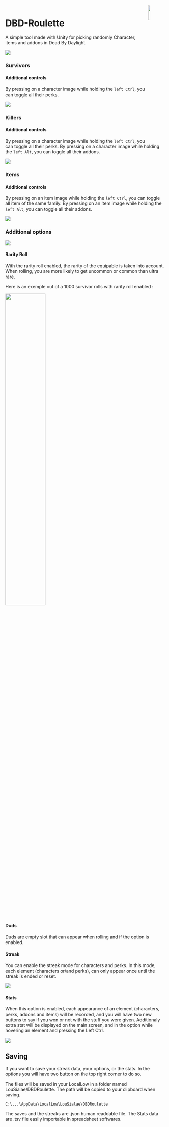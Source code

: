 <img src="Documentation~/RouletteLogo.png" align="right" width="11%" />

# DBD-Roulette

A simple tool made with Unity for picking randomly Character, items and addons in Dead By Daylight.

![](Documentation~/DBDRoulette-Main.PNG)

### Survivors

#### Additional controls

By pressing on a character image while holding the `left Ctrl`, you can toggle all their perks.

![](Documentation~/DBDRoulette-SurvivorOption.PNG)

### Killers

#### Additional controls

By pressing on a character image while holding the `left Ctrl`, you can toggle all their perks.
By pressing on a character image while holding the `left Alt`, you can toggle all their addons.

![](Documentation~/DBDRoulette-KillerOption.PNG)

### Items

#### Additional controls

By pressing on an item image while holding the `left Ctrl`, you can toggle all item of the same family.
By pressing on an item image while holding the `left Alt`, you can toggle all their addons.

![](Documentation~/DBDRoulette-ItemOption.PNG)

### Additional options
![](Documentation~/DBDRoulette-Options.PNG)

#### Rarity Roll

With the rarity roll enabled, the rarity of the equipable is taken into account. When rolling, you are more likely to get uncommon or common than ultra rare.

Here is an exemple out of a 1000 survivor rolls with rarity roll enabled :

<img  src="Documentation~/DBDRoulette-RarityRollStats.png" width="50%">

#### Duds

Duds are empty slot that can appear when rolling and if the option is enabled.

#### Streak

You can enable the streak mode for characters and perks. In this mode, each element (characters or/and perks), can only appear once until the streak is ended or reset. 

![](Documentation~/DBDRoulette-StreakMode.PNG)

#### Stats

When this option is enabled, each appearance of an element (characters, perks, addons and items) will be recorded, and you will have two new buttons to say if you won or not with the stuff you were given. Additionaly extra stat will be displayed on the main screen, and in the option while hovering an element and pressing the Left Ctrl.

![](Documentation~/DBDRoulette-StatsNormal.PNG)

## Saving

If you want to save your streak data, your options, or the stats. In the options you will have two button on the top right corner to do so.

The files will be saved in your LocalLow in a folder named LouSialae/DBDRoulette. The path will be copied to your clipboard when saving.

`C:\...\AppData\LocalLow\LouSialae\DBDRoulette`

The saves and the streaks are .json human readdable file.
The Stats data are .tsv file easily importable in spreadsheet softwares.
